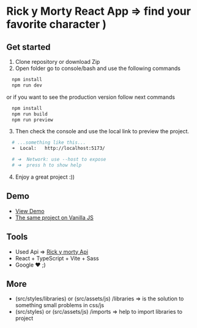 # Rick y Morty React App => find your favorite character )

## Get started

1. Clone repository or download Zip
2. Open folder go to console/bash and use the following commands
```bash
  npm install
  npm run dev
```
or if you want to see the production version follow next commands
```bash
  npm install
  npm run build
  npm run preview
```
3. Then check the console and use the local link to preview the project.
```bash
  # ...something like this...
  ➜  Local:   http://localhost:5173/ 

  # ➜  Network: use --host to expose
  # ➜  press h to show help
```
4. Enjoy a great project :))


## Demo
- [View Demo](https://veter391.github.io/RickMortyDemo/)
- [The same project on Vanilla JS](https://github.com/veter391/Rick-y-Morty)


## Tools
* Used Api => [Rick y morty Api](https://rickandmortyapi.com/)
* React + TypeScript + Vite + Sass
* Google ❤️ ;)


## More
* (src/styles/libraries) or (src/assets/js) /libraries => is the solution to something small problems in css/js
* (src/styles) or (src/assets/js) /imports => help to import libraries to project
